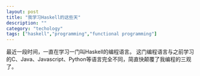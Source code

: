 ```yaml
---
layout: post
title: "我学习Haskell的这些天"
description: ""
category: "techology"
tags: ["haskell","programming","functional programming"]
---
```


最近一段时间，一直在学习一门叫Haskell的编程语言。
这门编程语言与之前学习的C、Java、Javascript、Python等语言完全不同，简直快颠覆了我编程的三观了。



